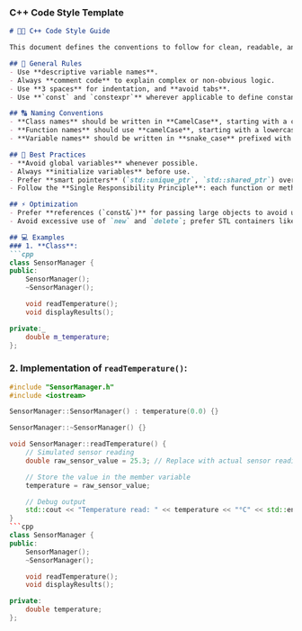 ### **C++ Code Style Template**

```markdown
# 🧑‍💻 C++ Code Style Guide

This document defines the conventions to follow for clean, readable, and maintainable C++ code.

## 📏 General Rules
- Use **descriptive variable names**.
- Always **comment code** to explain complex or non-obvious logic.
- Use **3 spaces** for indentation, and **avoid tabs**.
- Use **`const` and `constexpr`** wherever applicable to define constant values.

## 🔠 Naming Conventions
- **Class names** should be written in **CamelCase**, starting with a capital letter. Example: `SensorManager`
- **Function names** should use **camelCase**, starting with a lowercase letter. Example: `initializeSensors()`
- **Variable names** should be written in **snake_case** prefixed with m_. Example: `m_sensor_temperature`

## 🚫 Best Practices
- **Avoid global variables** whenever possible.
- Always **initialize variables** before use.
- Prefer **smart pointers** (`std::unique_ptr`, `std::shared_ptr`) over raw pointers.
- Follow the **Single Responsibility Principle**: each function or method should have a clearly defined and limited purpose.

## ⚡ Optimization
- Prefer **references (`const&`)** for passing large objects to avoid unnecessary copies.
- Avoid excessive use of `new` and `delete`; prefer STL containers like `std::vector`, `std::map`, etc.

## 💻 Examples
### 1. **Class**:
```cpp
class SensorManager {
public:
    SensorManager();
    ~SensorManager();

    void readTemperature();
    void displayResults();

private:_
    double m_temperature;
};
```

### 2. **Implementation of `readTemperature()`**:
```cpp
#include "SensorManager.h"
#include <iostream>

SensorManager::SensorManager() : temperature(0.0) {}

SensorManager::~SensorManager() {}

void SensorManager::readTemperature() {
    // Simulated sensor reading
    double raw_sensor_value = 25.3; // Replace with actual sensor reading logic

    // Store the value in the member variable
    temperature = raw_sensor_value;

    // Debug output
    std::cout << "Temperature read: " << temperature << "°C" << std::endl;
}
```cpp
class SensorManager {
public:
    SensorManager();
    ~SensorManager();

    void readTemperature();
    void displayResults();

private:
    double temperature;
};
```
```
